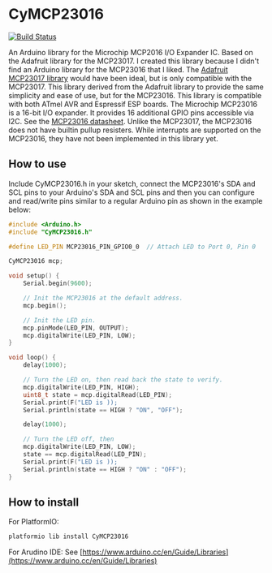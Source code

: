 # CyMCP23016

[![Build Status](https://travis-ci.com/cyrusbuilt/CyMCP23016.svg?branch=master)](https://travis-ci.com/cyrusbuilt/CyMCP23016)

An Arduino library for the Microchip MCP2016 I/O Expander IC. Based on the Adafruit library for the MCP23017.  I created this library because I didn't find an Arduino library for the MCP23016 that I liked. The [Adafruit MCP23017 library](https://github.com/adafruit/Adafruit-MCP23017-Arduino-Library) would have been ideal, but is only compatible with the MCP23017. This library derived from the Adafruit library to provide the same simplicity and ease of use, but for the MCP23016. This library is compatible with both ATmel AVR and Espressif ESP boards. The Microchip MCP23016 is a 16-bit I/O expander. It provides 16 additional GPIO pins accessible via I2C. See the [MCP23016 datasheet](http://ww1.microchip.com/downloads/en/devicedoc/20090c.pdf). Unlike the MCP23017, the MCP23016 does not have builtin pullup resisters. While interrupts are supported on the MCP23016, they have not been implemented in this library yet.

## How to use

Include CyMCP23016.h in your sketch, connect the MCP23016's SDA and SCL pins to your Arduino's SDA and SCL pins and then you can configure and read/write pins similar to a regular Arduino pin as shown in the example below:

```cpp
#include <Arduino.h>
#include "CyMCP23016.h"

#define LED_PIN MCP23016_PIN_GPIO0_0  // Attach LED to Port 0, Pin 0

CyMCP23016 mcp;

void setup() {
    Serial.begin(9600);

    // Init the MCP23016 at the default address.
    mcp.begin();

    // Init the LED pin.
    mcp.pinMode(LED_PIN, OUTPUT);
    mcp.digitalWrite(LED_PIN, LOW);
}

void loop() {
    delay(1000);

    // Turn the LED on, then read back the state to verify.
    mcp.digitalWrite(LED_PIN, HIGH);
    uint8_t state = mcp.digitalRead(LED_PIN);
    Serial.print(F("LED is ));
    Serial.println(state == HIGH ? "ON", "OFF");

    delay(1000);

    // Turn the LED off, then
    mcp.digitalWrite(LED_PIN, LOW);
    state == mcp.digitalRead(LED_PIN);
    Serial.print(F("LED is ));
    Serial.println(state == HIGH ? "ON" : "OFF");
}
```

## How to install

For PlatformIO:

```bash
platformio lib install CyMCP23016
```

For Arudino IDE: See [https://www.arduino.cc/en/Guide/Libraries](https://www.arduino.cc/en/Guide/Libraries)
